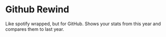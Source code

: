 # Github Rewind

Like spotify wrapped, but for GitHub. Shows your stats from this year and compares them to last year.
